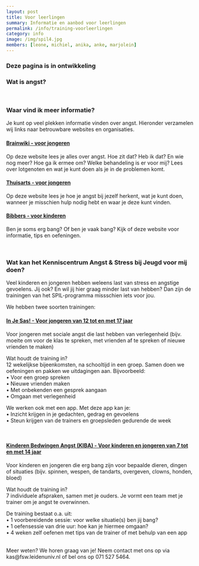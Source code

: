 ```yaml
---
layout: post
title: Voor leerlingen
summary: Informatie en aanbod voor leerlingen
permalink: /info/training-voorleerlingen
category: info
image: /img/spil4.jpg
members: [leone, michiel, anika, anke, marjolein]
---
```

### Deze pagina is in ontwikkeling


### Wat is angst? 

<br>

### Waar vind ik meer informatie?

Je kunt op veel plekken informatie vinden over angst. Hieronder verzamelen wij links naar betrouwbare websites en organisaties. 

#### [Brainwiki - voor jongeren](https://www.brainwiki.nl/angst/)
Op deze website lees je alles over angst. Hoe zit dat? Heb ik dat? En wie nog meer? Hoe ga ik ermee om? Welke behandeling is er voor mij? Lees over lotgenoten en wat je kunt doen als je in de problemen komt. 

#### [Thuisarts - voor jongeren](https://www.thuisarts.nl/angstklachten/ik-ben-vaak-bang-informatie-voor-jongeren)
Op deze website lees je hoe je angst bij jezelf herkent, wat je kunt doen, wanneer je misschien hulp nodig hebt en waar je deze kunt vinden. 

#### [Bibbers - voor kinderen](https://bibbers.nl/)
Ben je soms erg bang? Of ben je vaak bang? Kijk of deze website voor informatie, tips en oefeningen. 

<br>

### Wat kan het Kenniscentrum Angst & Stress bij Jeugd voor mij doen?  

Veel kinderen en jongeren hebben weleens last van stress en angstige gevoelens. 
Jij ook? En wil jij hier graag minder last van hebben? 
Dan zijn de trainingen van het SPIL-programma missschien iets voor jou. 
<br>

We hebben twee soorten trainingen: 


#### [In Je Sas! - Voor jongeren van 12 tot en met 17 jaar](https://kasleiden.nl/projects/sas)
Voor jongeren met sociale angst die last hebben van verlegenheid (bijv. moeite om voor de klas te spreken, met vrienden af te spreken of nieuwe vrienden te maken)

Wat houdt de training in? <br>
12 wekelijkse bijeenkomsten, na schooltijd in een groep. 
Samen doen we oefeningen en pakken we uitdagingen aan. Bijvoorbeeld: <br>
•	Voor een groep spreken <br>
•	Nieuwe vrienden maken <br>
•	Met onbekenden een gesprek aangaan <br>
•	Omgaan met verlegenheid <br>

We werken ook met een app. Met deze app kan je: <br>
•	Inzicht krijgen in je gedachten, gedrag en gevoelens <br>
•	Steun krijgen van de trainers en groepsleden gedurende de week <br>

<br> 

#### [Kinderen Bedwingen Angst (KIBA) - Voor kinderen en jongeren van 7 tot en met 14 jaar](https://kasleiden.nl/projects/kiba)
Voor kinderen en jongeren die erg bang zijn voor bepaalde dieren, dingen of situaties (bijv. spinnen, wespen, de tandarts, overgeven, clowns, honden, bloed)

Wat houdt de training in? <br>
7 individuele afspraken, samen met je ouders. Je vormt een team met je trainer om je angst te overwinnen. 

De training bestaat o.a. uit: <br>
•	1 voorbereidende sessie: voor welke situatie(s) ben jij bang? <br>
•	1 oefensessie van drie uur: hoe kan je hiermee omgaan? <br>
•	4 weken zelf oefenen met tips van de trainer of met behulp van een app<br>

<br>
Meer weten? 
We horen graag van je! Neem contact met ons op via kas@fsw.leidenuniv.nl of bel ons op 071 527 5464. 


